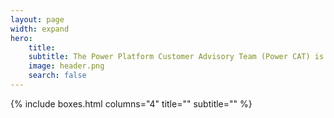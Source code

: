 ```yaml
---
layout: page
width: expand
hero:
    title: 
    subtitle: The Power Platform Customer Advisory Team (Power CAT) is a group of solution architects, engineers, and program managers in Microsoft Power Platform engineering. We work with customers to solve their hardest problems and guide them to success with Microsoft Power Platform.
    image: header.png
    search: false
---
```



{% include boxes.html columns="4" title="" subtitle="" %}

<!-- {% include faqs.html multiple="true" title="What we work on" category="programs" subtitle="" %} -->

<!-- {% include featured.html tag="featured" title="Popular Articles" subtitle="Featured articles" %} -->

<!-- {% include videos.html columns="2" title="Power CAT Live" subtitle="Videos about Power Platform" %} -->


<!--{% include team.html authors="evan, john, sara, alex, tom, daniel" title="We are here to help" subtitle="Our team is just an email away ready to answer your questions" %}-->

<!-- {% include cta.html title="Want to know more?" button_text="Contact Us" button_url="/contact/" subtitle="Get in touch with us" %} -->

